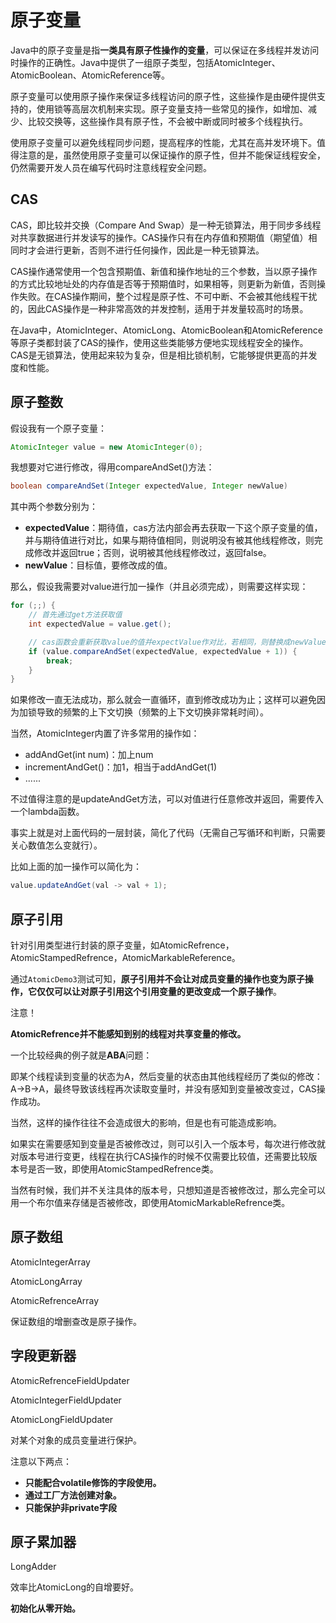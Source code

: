 # 原子变量

Java中的原子变量是指**一类具有原子性操作的变量**，可以保证在多线程并发访问时操作的正确性。Java中提供了一组原子类型，包括AtomicInteger、AtomicBoolean、AtomicReference等。

原子变量可以使用原子操作来保证多线程访问的原子性，这些操作是由硬件提供支持的，使用锁等高层次机制来实现。原子变量支持一些常见的操作，如增加、减少、比较交换等，这些操作具有原子性，不会被中断或同时被多个线程执行。

使用原子变量可以避免线程同步问题，提高程序的性能，尤其在高并发环境下。值得注意的是，虽然使用原子变量可以保证操作的原子性，但并不能保证线程安全，仍然需要开发人员在编写代码时注意线程安全问题。

## CAS

CAS，即比较并交换（Compare And Swap）是一种无锁算法，用于同步多线程对共享数据进行并发读写的操作。CAS操作只有在内存值和预期值（期望值）相同时才会进行更新，否则不进行任何操作，因此是一种无锁算法。

CAS操作通常使用一个包含预期值、新值和操作地址的三个参数，当以原子操作的方式比较地址处的内存值是否等于预期值时，如果相等，则更新为新值，否则操作失败。在CAS操作期间，整个过程是原子性、不可中断、不会被其他线程干扰的，因此CAS操作是一种非常高效的并发控制，适用于并发量较高时的场景。

在Java中，AtomicInteger、AtomicLong、AtomicBoolean和AtomicReference等原子类都封装了CAS的操作，使用这些类能够方便地实现线程安全的操作。CAS是无锁算法，使用起来较为复杂，但是相比锁机制，它能够提供更高的并发度和性能。

## 原子整数

假设我有一个原子变量：

~~~java
AtomicInteger value = new AtomicInteger(0);
~~~

我想要对它进行修改，得用compareAndSet()方法：

~~~java
boolean compareAndSet(Integer expectedValue, Integer newValue)
~~~

其中两个参数分别为：

- **expectedValue**：期待值，cas方法内部会再去获取一下这个原子变量的值，并与期待值进行对比，如果与期待值相同，则说明没有被其他线程修改，则完成修改并返回true；否则，说明被其他线程修改过，返回false。
- **newValue**：目标值，要修改成的值。

那么，假设我需要对value进行加一操作（并且必须完成），则需要这样实现：

~~~java
for (;;) {
    // 首先通过get方法获取值
    int expectedValue = value.get();

    // cas函数会重新获取value的值并expectValue作对比，若相同，则替换成newValue，否则返回false
    if (value.compareAndSet(expectedValue, expectedValue + 1)) {
        break;
    }
}
~~~

如果修改一直无法成功，那么就会一直循环，直到修改成功为止；这样可以避免因为加锁导致的频繁的上下文切换（频繁的上下文切换非常耗时间）。

当然，AtomicInteger内置了许多常用的操作如：

- addAndGet(int num)：加上num
- incrementAndGet()：加1，相当于addAndGet(1)
- ......

不过值得注意的是updateAndGet方法，可以对值进行任意修改并返回，需要传入一个lambda函数。

事实上就是对上面代码的一层封装，简化了代码（无需自己写循环和判断，只需要关心数值怎么变就行）。

比如上面的加一操作可以简化为：

~~~java
value.updateAndGet(val -> val + 1);
~~~

## 原子引用

针对引用类型进行封装的原子变量，如AtomicRefrence<BigDecimal>，AtomicStampedRefrence<BigDecimal>，AtomicMarkableReference<BigDecimal>。

通过`AtomicDemo3`测试可知，**原子引用并不会让对成员变量的操作也变为原子操作，它仅仅可以让对原子引用这个引用变量的更改变成一个原子操作**。

注意！

**AtomicRefrence并不能感知到别的线程对共享变量的修改。**

一个比较经典的例子就是**ABA**问题：

即某个线程读到变量的状态为A，然后变量的状态由其他线程经历了类似的修改：A->B->A，最终导致该线程再次读取变量时，并没有感知到变量被改变过，CAS操作成功。

当然，这样的操作往往不会造成很大的影响，但是也有可能造成影响。

如果实在需要感知到变量是否被修改过，则可以引入一个版本号，每次进行修改就对版本号进行变更，线程在执行CAS操作的时候不仅需要比较值，还需要比较版本号是否一致，即使用AtomicStampedRefrence类。

当然有时候，我们并不关注具体的版本号，只想知道是否被修改过，那么完全可以用一个布尔值来存储是否被修改，即使用AtomicMarkableRefrence类。

## 原子数组

AtomicIntegerArray

AtomicLongArray

AtomicRefrenceArray

保证数组的增删查改是原子操作。

## 字段更新器

AtomicRefrenceFieldUpdater

AtomicIntegerFieldUpdater

AtomicLongFieldUpdater

对某个对象的成员变量进行保护。

注意以下两点：

- **只能配合volatile修饰的字段使用。**
- **通过工厂方法创建对象。**
- **只能保护非private字段**

## 原子累加器

LongAdder

效率比AtomicLong的自增要好。

**初始化从零开始。**